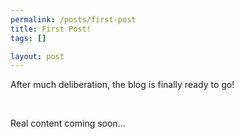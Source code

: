 ```yaml
--- 
permalink: /posts/first-post
title: First Post!
tags: []

layout: post
---
```

<p>After much deliberation, the blog is finally ready to go!</p><p>&nbsp;</p><p>Real content coming soon...&nbsp;</p>